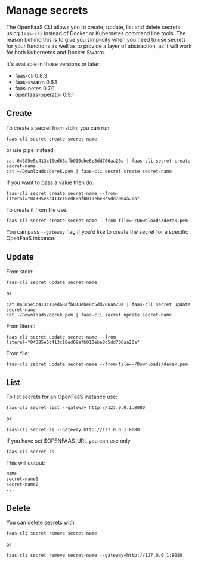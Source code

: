 # Manage secrets

The OpenFaaS CLI allows you to create, update, list and delete secrets using `faas-cli` instead of Docker or Kubernetes command line tools.
The reason behind this is to give you simplicity when you need to use secrets for your functions as well as to provide a layer of abstraction, as it will work for both Kubernetes and Docker Swarm.

It's available in those versions or later:
* faas-cli 0.8.3
* faas-swarm 0.6.1
* faas-netes 0.7.0
* openfaas-operator 0.9.1


## Create

To create a secret from stdin, you can run:

```
faas-cli secret create secret-name
```
or use pipe instead:
```
cat 04385e5c413c10ed68afb010ebe8c5dd706aa20a | faas-cli secret create secret-name
cat ~/Downloads/derek.pem | faas-cli secret create secret-name
```

If you want to pass a value then do:
```
faas-cli secret create secret-name --from-literal="04385e5c413c10ed68afb010ebe8c5dd706aa20a"
```

To create it from file use:
```
faas-cli secret create secret-name --from-file=~/Downloads/derek.pem
```

You can pass `--gateway` flag if you'd like to create the secret for a specific OpenFaaS instance.

## Update

From stdin:
```
faas-cli secret update secret-name
```
or
```
cat 04385e5c413c10ed68afb010ebe8c5dd706aa20a | faas-cli secret update secret-name
cat ~/Downloads/derek.pem | faas-cli secret update secret-name
```

From literal:
```
faas-cli secret update secret-name --from-literal="04385e5c413c10ed68afb010ebe8c5dd706aa20a"
```

From file:
```
faas-cli secret update secret-name --from-file=~/Downloads/derek.pem
```

## List

To list secrets for an OpenFaaS instance use:
```
faas-cli secret list --gateway http://127.0.0.1:8080
```
or
```
faas-cli secret ls --gateway http://127.0.0.1:8080
```
If you have set $OPENFAAS_URL you can use only 
```
faas-cli secret ls
```

This will output:
```
NAME
secret-name1
secret-name2
...
```

## Delete

You can delete secrets with:
```
faas-cli secret remove secret-name
```
or
```
faas-cli secret remove secret-name --gateway=http://127.0.0.1:8080
```
